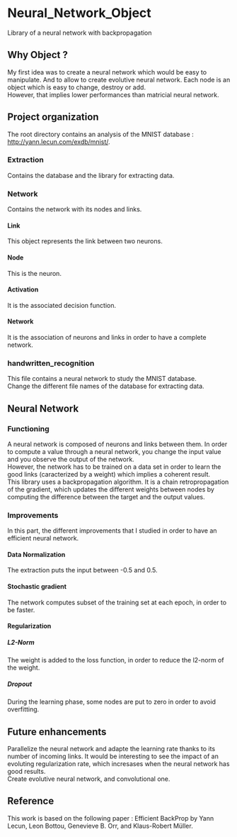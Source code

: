 # Neural_Network_Object
Library of a neural network with backpropagation

## Why Object ?
My first idea was to create a neural network which would be easy to manipulate. And to allow to create evolutive neural network. Each node is an object which is easy to change, destroy or add.  
However, that implies lower performances than matricial neural network.

## Project organization
The root directory contains an analysis of the MNIST database :  http://yann.lecun.com/exdb/mnist/.

### Extraction
Contains the database and the library for extracting data.

### Network
Contains the network with its nodes and links.
#### Link
This object represents the link between two neurons.
#### Node
This is the neuron.
#### Activation
It is the associated decision function.
#### Network
It is the association of neurons and links in order to have a complete network.

### handwritten_recognition
This file contains a neural network to study the MNIST database.  
Change the different file names of the database for extracting data.

## Neural Network
### Functioning
A neural network is composed of neurons and links between them. In order to compute a value through a neural network, you change the input value and you observe the output of the network.  
However, the network has to be trained on a data set in order to learn the good links (caracterized by a weight) which implies a coherent result.  
This library uses a backpropagation algorithm. It is a chain retropropagation of the gradient, which updates the different weights between nodes by computing the difference between the target and the output values.

### Improvements
In this part, the different improvements that I studied in order to have an efficient neural network.

#### Data Normalization
The extraction puts the input between -0.5 and 0.5.

#### Stochastic gradient
The network computes subset of the training set at each epoch, in order to be faster.

#### Regularization

##### L2-Norm
The weight is added to the loss function, in order to reduce the l2-norm of the weight.

##### Dropout
During the learning phase, some nodes are put to zero in order to avoid overfitting.

## Future enhancements
Parallelize the neural network and adapte the learning rate thanks to its number of incoming links. It would be interesting to see the impact of an evoluting regularization rate, which incresases when the neural network has good results.  
Create evolutive neural network, and convolutional one.

## Reference
This work is based on the following paper : Efficient BackProp by Yann Lecun, Leon Bottou, Genevieve B. Orr, and Klaus-Robert Müller.
